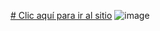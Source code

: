 [# Clic aquí para ir al sitio](https://proyecto-calculadora-jairocolondev.vercel.app/?target="_blank")
![image](https://github.com/jairocolondev/proyecto-calculadora/assets/83477127/676e13fd-bdf9-49d4-82f2-24fb9204bfd6)

